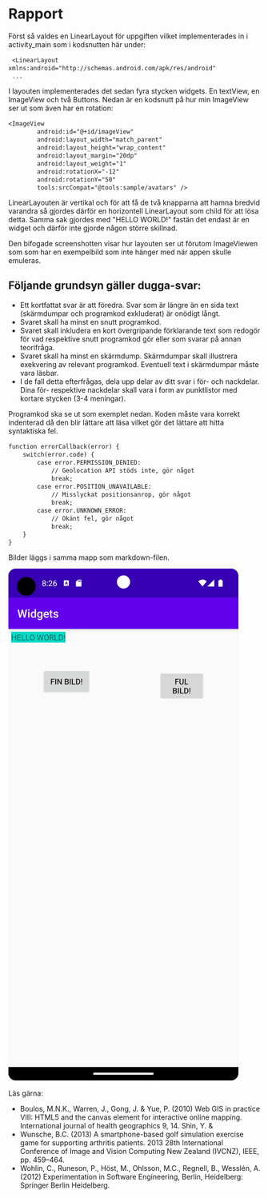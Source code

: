 
# Rapport

Först så valdes en LinearLayout för uppgiften vilket implementerades in i activity_main som i kodsnutten här under:
```
 <LinearLayout xmlns:android="http://schemas.android.com/apk/res/android"
 ...
```
I layouten implementerades det sedan fyra stycken widgets. En textView, en ImageView och två Buttons.
Nedan är en kodsnutt på hur min ImageView ser ut som även har en rotation:
```
<ImageView
        android:id="@+id/imageView"
        android:layout_width="match_parent"
        android:layout_height="wrap_content"
        android:layout_margin="20dp"
        android:layout_weight="1"
        android:rotationX="-12"
        android:rotationY="50"
        tools:srcCompat="@tools:sample/avatars" />
```

LinearLayouten är vertikal och för att få de två knapparna att hamna bredvid varandra så gjordes därför en horizontell LinearLayout som child 
för att lösa detta. Samma sak gjordes med "HELLO WORLD!" fastän det endast är en widget och därför inte gjorde någon större skillnad.

Den bifogade screenshotten visar hur layouten ser ut förutom ImageViewen som som har en exempelbild som inte hänger med när appen skulle emuleras.


## Följande grundsyn gäller dugga-svar:

- Ett kortfattat svar är att föredra. Svar som är längre än en sida text (skärmdumpar och programkod exkluderat) är onödigt långt.
- Svaret skall ha minst en snutt programkod.
- Svaret skall inkludera en kort övergripande förklarande text som redogör för vad respektive snutt programkod gör eller som svarar på annan teorifråga.
- Svaret skall ha minst en skärmdump. Skärmdumpar skall illustrera exekvering av relevant programkod. Eventuell text i skärmdumpar måste vara läsbar.
- I de fall detta efterfrågas, dela upp delar av ditt svar i för- och nackdelar. Dina för- respektive nackdelar skall vara i form av punktlistor med kortare stycken (3-4 meningar).

Programkod ska se ut som exemplet nedan. Koden måste vara korrekt indenterad då den blir lättare att läsa vilket gör det lättare att hitta syntaktiska fel.

```
function errorCallback(error) {
    switch(error.code) {
        case error.PERMISSION_DENIED:
            // Geolocation API stöds inte, gör något
            break;
        case error.POSITION_UNAVAILABLE:
            // Misslyckat positionsanrop, gör något
            break;
        case error.UNKNOWN_ERROR:
            // Okänt fel, gör något
            break;
    }
}
```

Bilder läggs i samma mapp som markdown-filen.

![img.png](img.png)

Läs gärna:

- Boulos, M.N.K., Warren, J., Gong, J. & Yue, P. (2010) Web GIS in practice VIII: HTML5 and the canvas element for interactive online mapping. International journal of health geographics 9, 14. Shin, Y. &
- Wunsche, B.C. (2013) A smartphone-based golf simulation exercise game for supporting arthritis patients. 2013 28th International Conference of Image and Vision Computing New Zealand (IVCNZ), IEEE, pp. 459–464.
- Wohlin, C., Runeson, P., Höst, M., Ohlsson, M.C., Regnell, B., Wesslén, A. (2012) Experimentation in Software Engineering, Berlin, Heidelberg: Springer Berlin Heidelberg.
